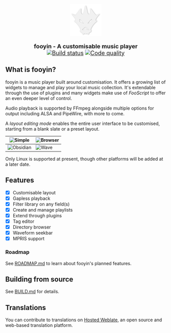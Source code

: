 <p align="center">
<img src="data/icons/sc-fooyin.svg" width="20%" alt="fooyin logo">
</p>

<p align="center" style="font-size: 18px;">
<strong>fooyin - A customisable music player</strong>
<br />
<a href="https://github.com/ludouzi/fooyin/actions/workflows/build.yml"><img src="https://github.com/ludouzi/fooyin/actions/workflows/build.yml/badge.svg" alt="Build status"></a>
<a href="https://app.codacy.com/gh/ludouzi/fooyin/dashboard?utm_source=gh&utm_medium=referral&utm_content=&utm_campaign=Badge_grade"><img src="https://app.codacy.com/project/badge/Grade/ae0c3e9825d849b0b64697e59e4dfea6" alt="Code quality"></a>
</p>

## What is fooyin?

fooyin is a music player built around customisation. It offers a growing list of widgets to manage and play your local music
collection. It's extendable through the use of plugins and many widgets make use of *FooScript* to offer an even deeper level of control.

Audio playback is supported by FFmpeg alongside multiple options for output including ALSA and PipeWire, with more to come.

A *layout editing mode* enables the entire user interface to be customised,
starting from a blank slate or a preset layout.

| ![Simple](https://github.com/ludouzi/fooyin/assets/45490980/7e296e0c-ebb5-4106-b867-1bf846d2ec32)   | ![Browser](https://github.com/ludouzi/fooyin/assets/45490980/d0e9c686-09c8-46ba-b7b7-f43282059c8d) |
|-----------------------------------------------------------------------------------------------------|----------------------------------------------------------------------------------------------------|
| ![Obsidian](https://github.com/ludouzi/fooyin/assets/45490980/38912757-4e41-46ee-bf62-b88f36af4903) | ![Wave](https://github.com/ludouzi/fooyin/assets/45490980/e9a69535-15d0-43af-bc29-1f90b5969bbf)    |

Only Linux is supported at present, though other platforms will be added at a later date.

## Features

* [x] Customisable layout
* [x] Gapless playback
* [x] Filter library on any field(s)
* [x] Create and manage playlists
* [x] Extend through plugins
* [x] Tag editor
* [x] Directory browser
* [x] Waveform seekbar
* [x] MPRIS support

### Roadmap

See [ROADMAP.md](ROADMAP.md) to learn about fooyin's planned features.

## Building from source

See [BUILD.md](BUILD.md) for details.

## Translations

You can contribute to translations on [Hosted Weblate](https://hosted.weblate.org/projects/fooyin/),
an open source and web-based translation platform.
